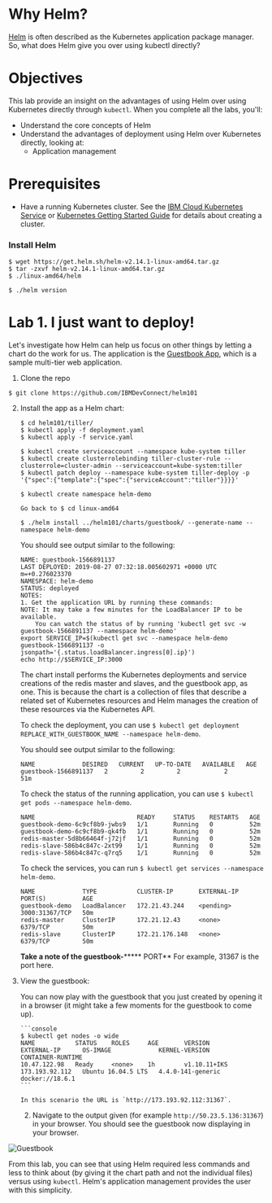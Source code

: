 # Why Helm?

[Helm](https://docs.helm.sh/) is often described as the Kubernetes application package manager. So, what does Helm give you over using kubectl directly? 

# Objectives

This lab provide an insight on the advantages of using Helm over using Kubernetes directly through `kubectl`. When you complete all the labs, you'll:
* Understand the core concepts of Helm
* Understand the advantages of deployment using Helm over Kubernetes directly, looking at:
  * Application management

# Prerequisites

* Have a running Kubernetes cluster. See the [IBM Cloud Kubernetes Service](https://cloud.ibm.com/docs/containers/cs_tutorials.html#cs_cluster_tutorial) or [Kubernetes Getting Started Guide](https://kubernetes.io/docs/setup/) for details about creating a cluster.

### Install Helm

```
$ wget https://get.helm.sh/helm-v2.14.1-linux-amd64.tar.gz
$ tar -zxvf helm-v2.14.1-linux-amd64.tar.gz
$ ./linux-amd64/helm

$ ./helm version
```

# Lab 1. I just want to deploy!

Let's investigate how Helm can help us focus on other things by letting a chart do the work for us. The application is the [Guestbook App](https://github.com/IBM/guestbook), which is a sample multi-tier web application.

1. Clone the repo

```$ git clone https://github.com/IBMDevConnect/helm101```

2. Install the app as a Helm chart:

    ```
    $ cd helm101/tiller/
    $ kubectl apply -f deployment.yaml
    $ kubectl apply -f service.yaml
    
    $ kubectl create serviceaccount --namespace kube-system tiller
    $ kubectl create clusterrolebinding tiller-cluster-rule --clusterrole=cluster-admin --serviceaccount=kube-system:tiller
    $ kubectl patch deploy --namespace kube-system tiller-deploy -p '{"spec":{"template":{"spec":{"serviceAccount":"tiller"}}}}'
    
    $ kubectl create namespace helm-demo
    
    Go back to $ cd linux-amd64
    
    $ ./helm install ../helm101/charts/guestbook/ --generate-name --namespace helm-demo
    ```
    
    You should see output similar to the following:
    
    ```
    NAME: guestbook-1566891137
    LAST DEPLOYED: 2019-08-27 07:32:18.005602971 +0000 UTC m=+0.276023370
    NAMESPACE: helm-demo
    STATUS: deployed
    NOTES:
    1. Get the application URL by running these commands:
    NOTE: It may take a few minutes for the LoadBalancer IP to be available.
        You can watch the status of by running 'kubectl get svc -w guestbook-1566891137 --namespace helm-demo'
   export SERVICE_IP=$(kubectl get svc --namespace helm-demo guestbook-1566891137 -o   jsonpath='{.status.loadBalancer.ingress[0].ip}')
   echo http://$SERVICE_IP:3000
    ```
    
    The chart install performs the Kubernetes deployments and service creations of the redis master and slaves, and the guestbook app, as one. This is because the chart is a collection of files that describe a related set of Kubernetes resources and Helm manages the creation of these resources via the Kubernetes API.    
    
    To check the deployment, you can use `$ kubectl get deployment REPLACE_WITH_GUESTBOOK_NAME --namespace helm-demo`.
    
    You should see output similar to the following:
    
    ```console
    NAME             DESIRED   CURRENT   UP-TO-DATE   AVAILABLE   AGE
    guestbook-1566891137   2         2         2            2           51m
    ```
    
    To check the status of the running application, you can use `$ kubectl get pods --namespace helm-demo`.
    
    ```console
    NAME                            READY     STATUS    RESTARTS   AGE
    guestbook-demo-6c9cf8b9-jwbs9   1/1       Running   0          52m
    guestbook-demo-6c9cf8b9-qk4fb   1/1       Running   0          52m
    redis-master-5d8b66464f-j72jf   1/1       Running   0          52m
    redis-slave-586b4c847c-2xt99    1/1       Running   0          52m
    redis-slave-586b4c847c-q7rq5    1/1       Running   0          52m
    ```
   
    To check the services, you can run `$ kubectl get services --namespace helm-demo`.
    
    ```console
    NAME             TYPE           CLUSTER-IP       EXTERNAL-IP   PORT(S)          AGE
    guestbook-demo   LoadBalancer   172.21.43.244    <pending>     3000:31367/TCP   50m
    redis-master     ClusterIP      172.21.12.43     <none>        6379/TCP         50m
    redis-slave      ClusterIP      172.21.176.148   <none>        6379/TCP         50m
    ```
    
    **Take a note of the guestbook-******* PORT** For example, 31367 is the port here.
    
3. View the guestbook:

   You can now play with the guestbook that you just created by opening it in a browser (it might take a few moments for the guestbook to come up).
    
       ```console
       $ kubectl get nodes -o wide
       NAME           STATUS    ROLES     AGE       VERSION        EXTERNAL-IP      OS-IMAGE             KERNEL-VERSION      CONTAINER-RUNTIME  
       10.47.122.98   Ready     <none>    1h        v1.10.11+IKS   173.193.92.112   Ubuntu 16.04.5 LTS   4.4.0-141-generic   docker://18.6.1
       ```

       In this scenario the URL is `http://173.193.92.112:31367`.
 
    2. Navigate to the output given (for example `http://50.23.5.136:31367`) in your browser. You should see the guestbook now displaying in your browser.

![Guestbook](https://github.com/IBM/helm101/blob/master/tutorial/images/guestbook-page.png)

From this lab, you can see that using Helm required less commands and less to think about (by giving it the chart path and not the individual files) versus using `kubectl`. Helm's application management provides the user with this simplicity.

